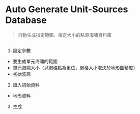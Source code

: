 # Auto Generate Unit-Sources Database
> 自動生成指定範圍、指定大小的點源海嘯資料庫

## 
1. 設定參數
  * 要生成單元海嘯的範圍
  * 單元海嘯大小（以網格點為單位，網格大小取決於地形圖精度）
  * 初始波高
2. 讀入初始資料
  * 地形資料
3. 生成
